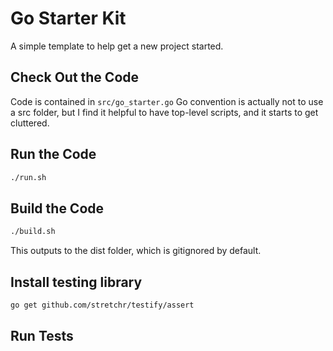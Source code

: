 # Go Starter Kit

A simple template to help get a new project started.

## Check Out the Code

Code is contained in `src/go_starter.go`
Go convention is actually not to use a src folder, but I find it helpful to have top-level scripts, and it starts to get cluttered.

## Run the Code
```bash
./run.sh
```

## Build the Code

```bash
./build.sh
```

This outputs to the dist folder, which is gitignored by default.

## Install testing library

```bash
go get github.com/stretchr/testify/assert
```

## Run Tests

